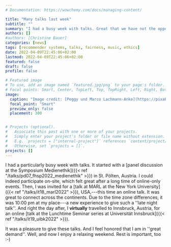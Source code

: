 ```yaml
---
# Documentation: https://wowchemy.com/docs/managing-content/

title: "Many talks last week"
subtitle: ""
summary: "I had a busy week with talks. Great that we have not the opportunity for online talks to connect across continents."
authors: []
#authors: [Christine Bauer]
categories: [news]
tags: [recommender systems, talks, fairness, music, ethics]
date: 2022-04-09T22:45:06+02:00
lastmod: 2022-04-09T22:45:06+02:00
featured: false
draft: false
profile: false

# Featured image
# To use, add an image named `featured.jpg/png` to your page's folder.
# Focal points: Smart, Center, TopLeft, Top, TopRight, Left, Right, BottomLeft, Bottom, BottomRight.
image:
  caption: "Image credit: [Peggy und Marco Lachmann-Anke](https://pixabay.com/users/peggy_marco-1553824/?utm_source=link-attribution&amp;utm_medium=referral&amp;utm_campaign=image&amp;utm_content=1020355) from [Pixabay](https://pixabay.com/?utm_source=link-attribution&amp;utm_medium=referral&amp;utm_campaign=image&amp;utm_content=1020355)"
  focal_point: "Smart"
  preview_only: false
  placement: 300


# Projects (optional).
#   Associate this post with one or more of your projects.
#   Simply enter your project's folder or file name without extension.
#   E.g. `projects = ["internal-project"]` references `content/project/deep-learning/index.md`.
#   Otherwise, set `projects = []`.
projects: []
---
```


I had a particularly busy week with talks. It started with a  [panel discussion at the Symposium Medienethik]({{< ref "/talks/pd07_fhsp2022_medienethik" >}}) in St. Pölten, Austria. I could indeed participate on-site, which felt great after a long time of online-only events. Then, I was invited for a [talk at MARL at the New York University]({{< ref "/talks/it18_marl2022" >}}), USA,---this time an online talk. It was great to connect across the continents. Due to the time zone differences, it was 10:00 pm at my place---a new experience to give such a ''late night talk''. And right the day after, I **virtually** travelled to Innsbruck, Austria, for an online [talk at the Lunchtime Seminar series at Universität Innsbruck]({{< ref "/talks/it19_uibk2022" >}}).   

It was a pleasure to give these talks. And I feel honored that I am in ''great demand''. Well, and now I enjoy a relaxing weekend. Rest is important, too :-)